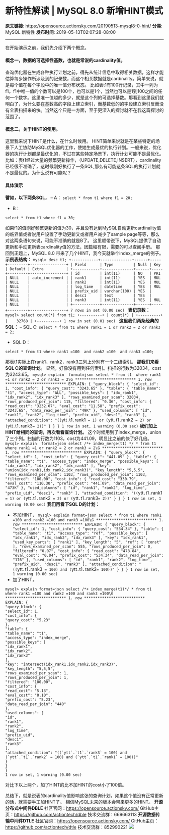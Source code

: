 # 新特性解读 | MySQL 8.0 新增HINT模式

**原文链接**: https://opensource.actionsky.com/20190513-mysql8-0-hint/
**分类**: MySQL 新特性
**发布时间**: 2019-05-13T02:07:28-08:00

---

在开始演示之前，我们先介绍下两个概念。
#### 概念一，数据的可选择性基数，也就是常说的cardinality值。
查询优化器在生成各种执行计划之前，得先从统计信息中取得相关数据，这样才能估算每步操作所涉及到的记录数，而这个相关数据就是cardinality。简单来说，就是每个值在每个字段中的唯一值分布状态。
比如表t1有100行记录，其中一列为f1。f1中唯一值的个数可以是100个，也可以是1个，当然也可以是1到100之间的任何一个数字。这里唯一值越的多少，就是这个列的可选择基数。那看到这里我们就明白了，为什么要在基数高的字段上建立索引，而基数低的的字段建立索引反而没有全表扫描来的快。当然这个只是一方面，至于更深入的探讨就不在我这篇探讨的范围了。
#### 概念二，关于HINT的使用。
这里我来说下HINT是什么，在什么时候用。
HINT简单来说就是在某些特定的场景下人工协助MySQL优化器的工作，使她生成最优的执行计划。一般来说，优化器的执行计划都是最优化的，不过在某些特定场景下，执行计划可能不是最优化。
比如：表t1经过大量的频繁更新操作，（UPDATE,DELETE,INSERT），cardinality已经很不准确了，这时候刚好执行了一条SQL,那么有可能这条SQL的执行计划就不是最优的。为什么说有可能呢？
#### 具体演示
**譬如，以下两条SQL，**
&#8211; A：
`select * from t1 where f1 = 20;
`
- B：
```
select * from t1 where f1 = 30;
```
如果f1的值刚好频繁更新的值为30，并且没有达到MySQL自动更新cardinality值的临界值或者说用户设置了手动更新又或者用户减少了sample page等等，那么对这两条语句来说，可能不准确的就是B了。
这里顺带说下，MySQL提供了自动更新和手动更新表cardinality值的方法，因篇幅有限，需要的可以查阅手册。
那回到正题上，MySQL 8.0 带来了几个HINT，我今天就举个index_merge的例子。
**示例表结构：**
`mysql> desc t1;
+------------+--------------+------+-----+---------+----------------+
| Field      | Type         | Null | Key | Default | Extra          |
+------------+--------------+------+-----+---------+----------------+
| id         | int(11)      | NO   | PRI | NULL    | auto_increment |
| rank1      | int(11)      | YES  | MUL | NULL    |                |
| rank2      | int(11)      | YES  | MUL | NULL    |                |
| log_time   | datetime     | YES  | MUL | NULL    |                |
| prefix_uid | varchar(100) | YES  |     | NULL    |                |
| desc1      | text         | YES  |     | NULL    |                |
| rank3      | int(11)      | YES  | MUL | NULL    |                |
+------------+--------------+------+-----+---------+----------------+
7 rows in set (0.00 sec)
`
**表记录数：**
`mysql> select count(*) from t1;
+----------+
| count(*) |
+----------+
|    32768 |
+----------+
1 row in set (0.01 sec)
`
**这里我们两条经典的SQL：**
&#8211; SQL C:
`select * from t1 where rank1 = 1 or rank2 = 2 or rank3 = 2;
`
- SQL D：
```
select * from t1 where rank1 =100  and rank2 =100  and rank3 =100;
```
那表t1实际上在rank1，rank2，rank3三列上分别有一个二级索引。
**那我们来看SQL C的查询计划。**
显然，好像没有用到任何索引。扫描的行数为32034，cost为3243.65。
`mysql> explain  format=json select * from t1  where rank1 =1 or rank2 = 2 or rank3 = 2\G
*************************** 1. row ***************************
EXPLAIN: {
"query_block": {
"select_id": 1,
"cost_info": {
"query_cost": "3243.65"
},
"table": {
"table_name": "t1",
"access_type": "ALL",
"possible_keys": [
"idx_rank1",
"idx_rank2",
"idx_rank3"
],
"rows_examined_per_scan": 32034,
"rows_produced_per_join": 115,
"filtered": "0.36",
"cost_info": {
"read_cost": "3232.07",
"eval_cost": "11.58",
"prefix_cost": "3243.65",
"data_read_per_join": "49K"
},
"used_columns": [
"id",
"rank1",
"rank2",
"log_time",
"prefix_uid",
"desc1",
"rank3"
],
"attached_condition": "((`ytt`.`t1`.`rank1` = 1) or (`ytt`.`t1`.`rank2` = 2) or (`ytt`.`t1`.`rank3` = 2))"
}
}
}
1 row in set, 1 warning (0.00 sec)
`
**我们加上HINT给相同的查询，再次看看查询计划。**
这个时候用到了index_merge，union了三个列。扫描的行数为1103，cost为441.09，明显比之前的快了好几倍。
`mysql> explain  format=json select /*+ index_merge(t1) */ * from t1  where rank1 =1 or rank2 = 2 or rank3 = 2\G
*************************** 1. row ***************************
EXPLAIN: {
"query_block": {
"select_id": 1,
"cost_info": {
"query_cost": "441.09"
},
"table": {
"table_name": "t1",
"access_type": "index_merge",
"possible_keys": [
"idx_rank1",
"idx_rank2",
"idx_rank3"
],
"key": "union(idx_rank1,idx_rank2,idx_rank3)",
"key_length": "5,5,5",
"rows_examined_per_scan": 1103,
"rows_produced_per_join": 1103,
"filtered": "100.00",
"cost_info": {
"read_cost": "330.79",
"eval_cost": "110.30",
"prefix_cost": "441.09",
"data_read_per_join": "473K"
},
"used_columns": [
"id",
"rank1",
"rank2",
"log_time",
"prefix_uid",
"desc1",
"rank3"
],
"attached_condition": "((`ytt`.`t1`.`rank1` = 1) or (`ytt`.`t1`.`rank2` = 2) or (`ytt`.`t1`.`rank3` = 2))"
}
}
}
1 row in set, 1 warning (0.00 sec)
`
**我们再看下SQL D的计划：**
- 不加HINT，
`mysql> explain format=json select * from t1 where rank1 =100 and rank2 =100 and rank3 =100\G
*************************** 1. row ***************************
EXPLAIN: {
"query_block": {
"select_id": 1,
"cost_info": {
"query_cost": "534.34"
},
"table": {
"table_name": "t1",
"access_type": "ref",
"possible_keys": [
"idx_rank1",
"idx_rank2",
"idx_rank3"
],
"key": "idx_rank1",
"used_key_parts": [
"rank1"
],
"key_length": "5",
"ref": [
"const"
],
"rows_examined_per_scan": 555,
"rows_produced_per_join": 0,
"filtered": "0.07",
"cost_info": {
"read_cost": "478.84",
"eval_cost": "0.04",
"prefix_cost": "534.34",
"data_read_per_join": "176"
},
"used_columns": [
"id",
"rank1",
"rank2",
"log_time",
"prefix_uid",
"desc1",
"rank3"
],
"attached_condition": "((`ytt`.`t1`.`rank3` = 100) and (`ytt`.`t1`.`rank2` = 100))"
}
}
}
1 row in set, 1 warning (0.00 sec)
`
- 加了HINT，
```
mysql> explain format=json select /*+ index_merge(t1)*/ * from t1 where rank1 =100 and rank2 =100 and rank3 =100\G
*************************** 1. row ***************************
EXPLAIN: {
"query_block": {
"select_id": 1,
"cost_info": {
"query_cost": "5.23"
},
"table": {
"table_name": "t1",
"access_type": "index_merge",
"possible_keys": [
"idx_rank1",
"idx_rank2",
"idx_rank3"
],
"key": "intersect(idx_rank1,idx_rank2,idx_rank3)",
"key_length": "5,5,5",
"rows_examined_per_scan": 1,
"rows_produced_per_join": 1,
"filtered": "100.00",
"cost_info": {
"read_cost": "5.13",
"eval_cost": "0.10",
"prefix_cost": "5.23",
"data_read_per_join": "440"
},
"used_columns": [
"id",
"rank1",
"rank2",
"log_time",
"prefix_uid",
"desc1",
"rank3"
],
"attached_condition": "((`ytt`.`t1`.`rank3` = 100) and (`ytt`.`t1`.`rank2` = 100) and (`ytt`.`t1`.`rank1` = 100))"
}
}
}
1 row in set, 1 warning (0.00 sec)
```
对比下以上两个，加了HINT的比不加HINT的cost小了100倍。
> 
总结下，就是说表的cardinality值影响这张的查询计划，如果这个值没有正常更新的话，就需要手工加HINT了。
相信MySQL未来的版本会带来更多的HINT。
**开源分布式中间件DBLE**
社区官网：https://opensource.actionsky.com/
GitHub主页：https://github.com/actiontech/dble
技术交流群：669663113
**开源数据传输中间件DTLE**
社区官网：https://opensource.actionsky.com/
GitHub主页：https://github.com/actiontech/dtle
技术交流群：852990221
![](https://opensource.actionsky.com/wp-content/uploads/2019/05/默认标题_宣传单_2019.05.06-1-223x300.jpg)